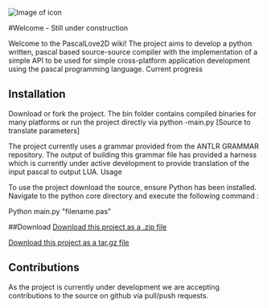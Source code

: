 
![Image of icon](https://github.com/dean2191/PascalLove2D/blob/master/PythonSource/Resources/icon.png)

#Welcome - Still under construction

Welcome to the PascalLove2D wiki! The project aims to develop a python written, pascal based source-source compiler with the implementation of a simple API to be used for simple cross-platform application development using the pascal programming language.
Current progress



## Installation
Download or fork the project. The bin folder contains compiled binaries for many platforms or run the project directly via python -main.py [Source to translate parameters]


The project currently uses a grammar provided from the ANTLR GRAMMAR repository. The output of building this grammar file has provided a harness which is currently under active development to provide translation of the input pascal to output LUA.
Usage

To use the project download the source, ensure Python has been installed. Navigate to the python core directory and execute the following command :

Python main.py "filename.pas"

##Download
[Download this project as a .zip file](https://github.com/dean2191/PascalLove2D/zipball/master) 

[Download this project as a tar.gz file](https://github.com/dean2191/PascalLove2D/tarball/master)


## Contributions

As the project is currently under development we are accepting contributions to the source on github via pull/push requests.
